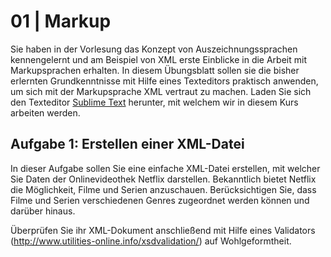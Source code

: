 # 01 | Markup

Sie haben in der Vorlesung das Konzept von Auszeichnungssprachen kennengelernt und am Beispiel von XML erste Einblicke in die Arbeit mit Markupsprachen erhalten. In diesem Übungsblatt sollen sie die bisher erlernten Grundkenntnisse mit Hilfe eines Texteditors praktisch anwenden, um sich mit der Markupsprache XML vertraut zu machen. Laden Sie sich den Texteditor [Sublime Text](https://www.sublimetext.com/) herunter, mit welchem wir in diesem Kurs arbeiten werden.

## Aufgabe 1: Erstellen einer XML-Datei

In dieser Aufgabe sollen Sie eine einfache XML-Datei erstellen, mit welcher Sie Daten der Onlinevideothek Netflix darstellen. Bekanntlich bietet Netflix die Möglichkeit, Filme und Serien anzuschauen. Berücksichtigen Sie, dass Filme und Serien verschiedenen Genres zugeordnet werden können und darüber hinaus.


Überprüfen Sie ihr XML-Dokument anschließend mit Hilfe eines Validators (http://www.utilities-online.info/xsdvalidation/) auf Wohlgeformtheit.



